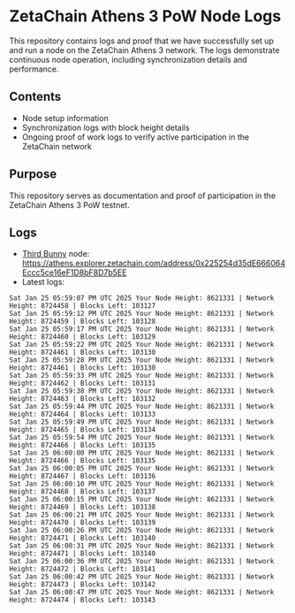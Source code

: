 # ZetaChain Athens 3 PoW Node Logs
This repository contains logs and proof that we have successfully set up and run a node on the ZetaChain Athens 3 network. The logs demonstrate continuous node operation, including synchronization details and performance.

## Contents
- Node setup information
- Synchronization logs with block height details
- Ongoing proof of work logs to verify active participation in the ZetaChain network

## Purpose
This repository serves as documentation and proof of participation in the ZetaChain Athens 3 PoW testnet.

## Logs

- [Third Bunny](https://thirdbunny.xyz/) node: https://athens.explorer.zetachain.com/address/0x225254d35dE666064Eccc5ce16eF1D8bF8D7b5EE
- Latest logs:
```
Sat Jan 25 05:59:07 PM UTC 2025 Your Node Height: 8621331 | Network Height: 8724458 | Blocks Left: 103127
Sat Jan 25 05:59:12 PM UTC 2025 Your Node Height: 8621331 | Network Height: 8724459 | Blocks Left: 103128
Sat Jan 25 05:59:17 PM UTC 2025 Your Node Height: 8621331 | Network Height: 8724460 | Blocks Left: 103129
Sat Jan 25 05:59:22 PM UTC 2025 Your Node Height: 8621331 | Network Height: 8724461 | Blocks Left: 103130
Sat Jan 25 05:59:28 PM UTC 2025 Your Node Height: 8621331 | Network Height: 8724461 | Blocks Left: 103130
Sat Jan 25 05:59:33 PM UTC 2025 Your Node Height: 8621331 | Network Height: 8724462 | Blocks Left: 103131
Sat Jan 25 05:59:38 PM UTC 2025 Your Node Height: 8621331 | Network Height: 8724463 | Blocks Left: 103132
Sat Jan 25 05:59:44 PM UTC 2025 Your Node Height: 8621331 | Network Height: 8724464 | Blocks Left: 103133
Sat Jan 25 05:59:49 PM UTC 2025 Your Node Height: 8621331 | Network Height: 8724465 | Blocks Left: 103134
Sat Jan 25 05:59:54 PM UTC 2025 Your Node Height: 8621331 | Network Height: 8724466 | Blocks Left: 103135
Sat Jan 25 06:00:00 PM UTC 2025 Your Node Height: 8621331 | Network Height: 8724466 | Blocks Left: 103135
Sat Jan 25 06:00:05 PM UTC 2025 Your Node Height: 8621331 | Network Height: 8724467 | Blocks Left: 103136
Sat Jan 25 06:00:10 PM UTC 2025 Your Node Height: 8621331 | Network Height: 8724468 | Blocks Left: 103137
Sat Jan 25 06:00:15 PM UTC 2025 Your Node Height: 8621331 | Network Height: 8724469 | Blocks Left: 103138
Sat Jan 25 06:00:21 PM UTC 2025 Your Node Height: 8621331 | Network Height: 8724470 | Blocks Left: 103139
Sat Jan 25 06:00:26 PM UTC 2025 Your Node Height: 8621331 | Network Height: 8724471 | Blocks Left: 103140
Sat Jan 25 06:00:31 PM UTC 2025 Your Node Height: 8621331 | Network Height: 8724471 | Blocks Left: 103140
Sat Jan 25 06:00:36 PM UTC 2025 Your Node Height: 8621331 | Network Height: 8724472 | Blocks Left: 103141
Sat Jan 25 06:00:42 PM UTC 2025 Your Node Height: 8621331 | Network Height: 8724473 | Blocks Left: 103142
Sat Jan 25 06:00:47 PM UTC 2025 Your Node Height: 8621331 | Network Height: 8724474 | Blocks Left: 103143
```
